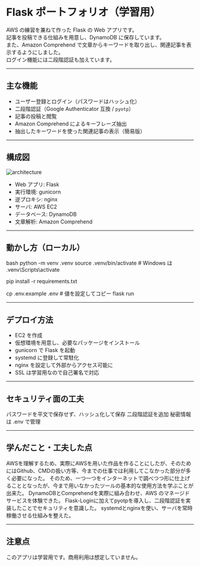 # Flask ポートフォリオ（学習用）

AWS の練習を兼ねて作った Flask の Web アプリです。  
記事を投稿できる仕組みを用意し、DynamoDB に保存しています。  
また、Amazon Comprehend で文章からキーワードを取り出し、関連記事を表示するようにしました。  
ログイン機能には二段階認証も加えています。

---

## 主な機能

- ユーザー登録とログイン（パスワードはハッシュ化）
- 二段階認証（Google Authenticator 互換 / `pyotp`）
- 記事の投稿と閲覧
- Amazon Comprehend によるキーフレーズ抽出
- 抽出したキーワードを使った関連記事の表示（簡易版）

---

## 構成図

![architecture](docs/architecture.png)

- Web アプリ: Flask  
- 実行環境: gunicorn  
- 逆プロキシ: nginx  
- サーバ: AWS EC2  
- データベース: DynamoDB  
- 文章解析: Amazon Comprehend  

---

## 動かし方（ローカル）

bash
python -m venv .venv
source .venv/bin/activate  # Windows は .venv\Scripts\activate

pip install -r requirements.txt

cp .env.example .env  # 値を設定してコピー
flask run

---

## デプロイ方法

- EC2 を作成
- 仮想環境を用意し、必要なパッケージをインストール
- gunicorn で Flask を起動
- systemd に登録して常駐化
- nginx を設定して外部からアクセス可能に
- SSL は学習用なので自己署名で対応

---

## セキュリティ面の工夫

パスワードを平文で保存せず、ハッシュ化して保存
二段階認証を追加
秘密情報は .env で管理

---

## 学んだこと・工夫した点

AWSを理解するため、実際にAWSを用いた作品を作ることにしたが、そのためにはGithub、CMDの扱い方等、今までの仕事では利用してこなかった部分が多く必要になった。
そのため、一つ一つをインターネットで調べつつ形に仕上げることとなったが、今まで用いなかったツールの基本的な使用方法を学ぶことが出来た。
DynamoDBとComprehendを実際に組み合わせ、AWS のマネージドサービスを体験できた。
Flask-Loginに加えてpyotpを導入し、二段階認証を実装したことでセキュリティを意識した。
systemdとnginxを使い、サーバを常時稼働させる仕組みを整えた。   

---

## 注意点

このアプリは学習用です。商用利用は想定していません。
